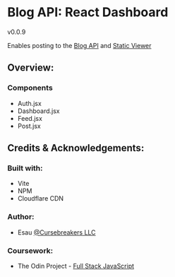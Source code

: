 # Blog API: React Dashboard

v0.0.9

Enables posting to the [Blog API](https://github.com/cursebreakers/blog-api) and [Static Viewer](https://github.com/cursebreakers/blog-static-viewer)

## Overview:

### Components
- Auth.jsx
- Dashboard.jsx
- Feed.jsx
- Post.jsx

## Credits & Acknowledgements:

### Built with:

- Vite
- NPM
- Cloudflare CDN

### Author:

- Esau [@Cursebreakers LLC](https://cursebreakers.net)

### Coursework:

- The Odin Project - [Full Stack JavaScript](https://www.theodinproject.com/lessons/nodejs-blog-api)